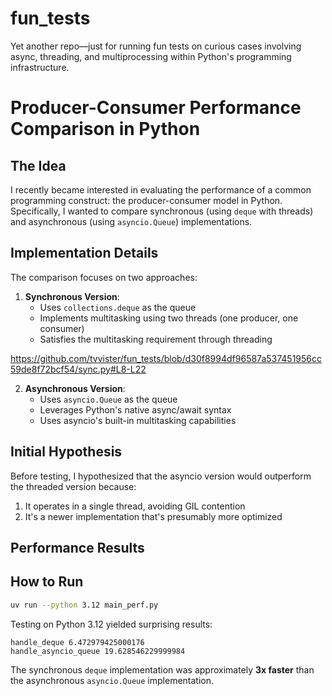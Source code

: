 # fun_tests
Yet another repo—just for running fun tests on curious cases involving async, threading, and multiprocessing within Python's programming infrastructure.

# Producer-Consumer Performance Comparison in Python

## The Idea

I recently became interested in evaluating the performance of a common programming construct: the producer-consumer model in Python. Specifically, I wanted to compare synchronous (using `deque` with threads) and asynchronous (using `asyncio.Queue`) implementations.

## Implementation Details

The comparison focuses on two approaches:

1. **Synchronous Version**:
   - Uses `collections.deque` as the queue
   - Implements multitasking using two threads (one producer, one consumer)
   - Satisfies the multitasking requirement through threading

https://github.com/tvvister/fun_tests/blob/d30f8994df96587a537451956cc59de8f72bcf54/sync.py#L8-L22


2. **Asynchronous Version**:
   - Uses `asyncio.Queue` as the queue
   - Leverages Python's native async/await syntax
   - Uses asyncio's built-in multitasking capabilities

## Initial Hypothesis

Before testing, I hypothesized that the asyncio version would outperform the threaded version because:
1. It operates in a single thread, avoiding GIL contention
2. It's a newer implementation that's presumably more optimized

## Performance Results

## How to Run

```bash
uv run --python 3.12 main_perf.py
```

Testing on Python 3.12 yielded surprising results:
```
handle_deque 6.472979425000176
handle_asyncio_queue 19.628546229999984
```

The synchronous `deque` implementation was approximately **3x faster** than the asynchronous `asyncio.Queue` implementation.


